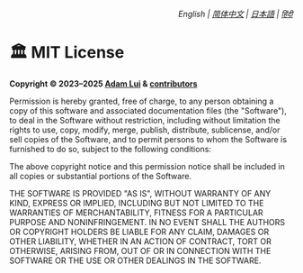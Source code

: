 <div align="right">
    <h6>
        <picture>
            <source type="image/svg+xml" media="(prefers-color-scheme: dark)" srcset="https://assets.chatgptautorefresh.com/images/icons/earth/white/icon32.svg">
            <img height=14 src="https://assets.chatgptautorefresh.com/images/icons/earth/black/icon32.svg">
        </picture>
        &nbsp;English |
        <a href="docs/zh-cn/LICENSE.md">简体中文</a> |
        <a href="docs/ja/LICENSE.md">日本語</a> |
        <a href="docs/hi/LICENSE.md">हिंदी</a>
    </h6>
</div>

# 🏛️ MIT License

**Copyright © 2023–2025 [Adam Lui](https://github.com/adamlui) & [contributors](./#-contributors)**

Permission is hereby granted, free of charge, to any person obtaining a copy of this software and associated documentation files (the "Software"), to deal in the Software without restriction, including without limitation the rights to use, copy, modify, merge, publish, distribute, sublicense, and/or sell copies of the Software, and to permit persons to whom the Software is furnished to do so, subject to the following conditions:

The above copyright notice and this permission notice shall be included in all copies or substantial portions of the Software.

THE SOFTWARE IS PROVIDED "AS IS", WITHOUT WARRANTY OF ANY KIND, EXPRESS OR IMPLIED, INCLUDING BUT NOT LIMITED TO THE WARRANTIES OF MERCHANTABILITY, FITNESS FOR A PARTICULAR PURPOSE AND NONINFRINGEMENT. IN NO EVENT SHALL THE AUTHORS OR COPYRIGHT HOLDERS BE LIABLE FOR ANY CLAIM, DAMAGES OR OTHER LIABILITY, WHETHER IN AN ACTION OF CONTRACT, TORT OR OTHERWISE, ARISING FROM, OUT OF OR IN CONNECTION WITH THE SOFTWARE OR THE USE OR OTHER DEALINGS IN THE SOFTWARE.
